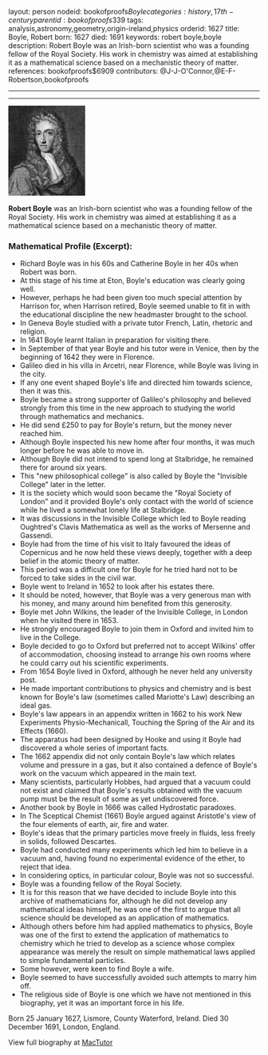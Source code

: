 layout: person
nodeid: bookofproofs$Boyle
categories: history,17th-century
parentid: bookofproofs$339
tags: analysis,astronomy,geometry,origin-ireland,physics
orderid: 1627
title: Boyle, Robert
born: 1627
died: 1691
keywords: robert boyle,boyle
description: Robert Boyle was an Irish-born scientist who was a founding fellow of the Royal Society. His work in chemistry was aimed at establishing it as a mathematical science based on a mechanistic theory of matter.
references: bookofproofs$6909
contributors: @J-J-O'Connor,@E-F-Robertson,bookofproofs

---



---

![Boyle.jpg](https://github.com/bookofproofs/bookofproofs.github.io/blob/main/_sources/_assets/images/portraits/Boyle.jpg?raw=true)

**Robert Boyle** was an Irish-born scientist who was a founding fellow of the Royal Society. His work in chemistry was aimed at establishing it as a mathematical science based on a mechanistic theory of matter.

### Mathematical Profile (Excerpt):
* Richard Boyle was in his 60s and Catherine Boyle in her 40s when Robert was born.
* At this stage of his time at Eton, Boyle's education was clearly going well.
* However, perhaps he had been given too much special attention by Harrison for, when Harrison retired, Boyle seemed unable to fit in with the educational discipline the new headmaster brought to the school.
* In Geneva Boyle studied with a private tutor French, Latin, rhetoric and religion.
* In 1641 Boyle learnt Italian in preparation for visiting there.
* In September of that year Boyle and his tutor were in Venice, then by the beginning of 1642 they were in Florence.
* Galileo died in his villa in Arcetri, near Florence, while Boyle was living in the city.
* If any one event shaped Boyle's life and directed him towards science, then it was this.
* Boyle became a strong supporter of Galileo's philosophy and believed strongly from this time in the new approach to studying the world through mathematics and mechanics.
* He did send £250 to pay for Boyle's return, but the money never reached him.
* Although Boyle inspected his new home after four months, it was much longer before he was able to move in.
* Although Boyle did not intend to spend long at Stalbridge, he remained there for around six years.
* This "new philosophical college" is also called by Boyle the "Invisible College" later in the letter.
* It is the society which would soon became the "Royal Society of London" and it provided Boyle's only contact with the world of science while he lived a somewhat lonely life at Stalbridge.
* It was discussions in the Invisible College which led to Boyle reading Oughtred's Clavis Mathematica as well as the works of Mersenne and Gassendi.
* Boyle had from the time of his visit to Italy favoured the ideas of Copernicus and he now held these views deeply, together with a deep belief in the atomic theory of matter.
* This period was a difficult one for Boyle for he tried hard not to be forced to take sides in the civil war.
* Boyle went to Ireland in 1652 to look after his estates there.
* It should be noted, however, that Boyle was a very generous man with his money, and many around him benefited from this generosity.
* Boyle met John Wilkins, the leader of the Invisible College, in London when he visited there in 1653.
* He strongly encouraged Boyle to join them in Oxford and invited him to live in the College.
* Boyle decided to go to Oxford but preferred not to accept Wilkins' offer of accommodation, choosing instead to arrange his own rooms where he could carry out his scientific experiments.
* From 1654 Boyle lived in Oxford, although he never held any university post.
* He made important contributions to physics and chemistry and is best known for Boyle's law (sometimes called Mariotte's Law) describing an ideal gas.
* Boyle's law appears in an appendix written in 1662 to his work New Experiments Physio-Mechanicall, Touching the Spring of the Air and its Effects (1660).
* The apparatus had been designed by Hooke and using it Boyle had discovered a whole series of important facts.
* The 1662 appendix did not only contain Boyle's law which relates volume and pressure in a gas, but it also contained a defence of Boyle's work on the vacuum which appeared in the main text.
* Many scientists, particularly Hobbes, had argued that a vacuum could not exist and claimed that Boyle's results obtained with the vacuum pump must be the result of some as yet undiscovered force.
* Another book by Boyle in 1666 was called Hydrostatic paradoxes.
* In The Sceptical Chemist (1661) Boyle argued against Aristotle's view of the four elements of earth, air, fire and water.
* Boyle's ideas that the primary particles move freely in fluids, less freely in solids, followed Descartes.
* Boyle had conducted many experiments which led him to believe in a vacuum and, having found no experimental evidence of the ether, to reject that idea.
* In considering optics, in particular colour, Boyle was not so successful.
* Boyle was a founding fellow of the Royal Society.
* It is for this reason that we have decided to include Boyle into this archive of mathematicians for, although he did not develop any mathematical ideas himself, he was one of the first to argue that all science should be developed as an application of mathematics.
* Although others before him had applied mathematics to physics, Boyle was one of the first to extend the application of mathematics to chemistry which he tried to develop as a science whose complex appearance was merely the result on simple mathematical laws applied to simple fundamental particles.
* Some however, were keen to find Boyle a wife.
* Boyle seemed to have successfully avoided such attempts to marry him off.
* The religious side of Boyle is one which we have not mentioned in this biography, yet it was an important force in his life.

Born 25 January 1627, Lismore, County Waterford, Ireland. Died 30 December 1691, London, England.

View full biography at [MacTutor](https://mathshistory.st-andrews.ac.uk/Biographies/Boyle/)
